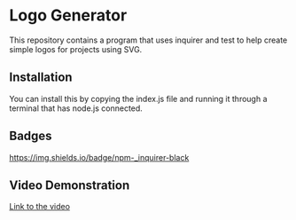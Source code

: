# Logo Generator
This repository contains a program that uses inquirer and test to help create simple logos for projects using SVG.

## Installation

You can install this by copying the index.js file and running it through a terminal that has node.js connected.

## Badges

https://img.shields.io/badge/npm-_inquirer-black

## Video Demonstration

[Link to the video](https://youtu.be/wAo35Dav4QY)



